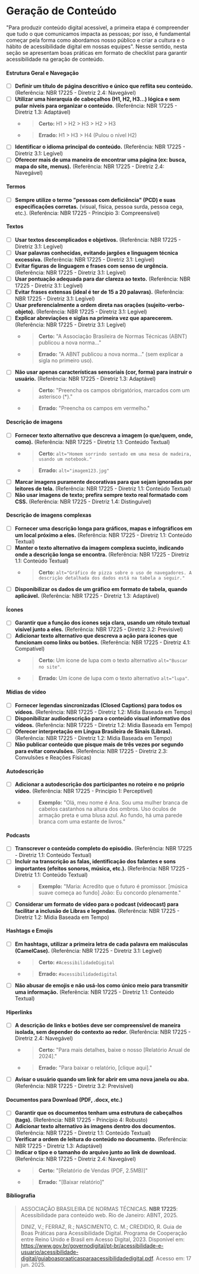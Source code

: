 # Geração de Conteúdo 

"Para produzir conteúdo digital acessível, a primeira etapa é compreender que tudo o que comunicamos impacta as pessoas; por isso, é fundamental começar pela forma como abordamos nosso público e criar a cultura e o hábito de acessibilidade digital em nossas equipes". Nesse sentido, nesta seção se apresentam boas práticas em formato de checklist para garantir acessibilidade na geração de conteúdo.

#### Estrutura Geral e Navegação
- [ ] **Definir um título de página descritivo e único que reflita seu conteúdo.** (Referência: NBR 17225 - Diretriz 2.4: Navegável)
- [ ] **Utilizar uma hierarquia de cabeçalhos (H1, H2, H3...) lógica e sem pular níveis para organizar o conteúdo.** (Referência: NBR 17225 - Diretriz 1.3: Adaptável)
    - > **Certo:** H1 > H2 > H3 > H2 > H3
    - > **Errado:** H1 > H3 > H4 (Pulou o nível H2)
- [ ] **Identificar o idioma principal do conteúdo.** (Referência: NBR 17225 - Diretriz 3.1: Legível)
- [ ] **Oferecer mais de uma maneira de encontrar uma página (ex: busca, mapa do site, menus).** (Referência: NBR 17225 - Diretriz 2.4: Navegável)

#### Termos
- [ ] **Sempre utilize o termo "pessoas com deficiência" (PCD) e suas especificações corretas.** (visual, física, pessoa surda, pessoa cega, etc.). (Referência: NBR 17225 - Princípio 3: Compreensível)

#### Textos
- [ ] **Usar textos descomplicados e objetivos.** (Referência: NBR 17225 - Diretriz 3.1: Legível)
- [ ] **Usar palavras conhecidas, evitando jargões e linguagem técnica excessiva.** (Referência: NBR 17225 - Diretriz 3.1: Legível)
- [ ] **Evitar figuras de linguagem e frases com senso de urgência.** (Referência: NBR 17225 - Diretriz 3.1: Legível)
- [ ] **Usar pontuação adequada para dar clareza ao texto.** (Referência: NBR 17225 - Diretriz 3.1: Legível)
- [ ] **Evitar frases extensas (ideal é ter de 15 a 20 palavras).** (Referência: NBR 17225 - Diretriz 3.1: Legível)
- [ ] **Usar preferencialmente a ordem direta nas orações (sujeito-verbo-objeto).** (Referência: NBR 17225 - Diretriz 3.1: Legível)
- [ ] **Explicar abreviações e siglas na primeira vez que aparecerem.** (Referência: NBR 17225 - Diretriz 3.1: Legível)
    - > **Certo:** "A Associação Brasileira de Normas Técnicas (ABNT) publicou a nova norma..."
    - > **Errado:** "A ABNT publicou a nova norma..." (sem explicar a sigla no primeiro uso).
- [ ] **Não usar apenas características sensoriais (cor, forma) para instruir o usuário.** (Referência: NBR 17225 - Diretriz 1.3: Adaptável)
    - > **Certo:** "Preencha os campos obrigatórios, marcados com um asterisco (*)."
    - > **Errado:** "Preencha os campos em vermelho."

#### Descrição de imagens
- [ ] **Fornecer texto alternativo que descreva a imagem (o que/quem, onde, como).** (Referência: NBR 17225 - Diretriz 1.1: Conteúdo Textual)
    - > **Certo:** `alt="Homem sorrindo sentado em uma mesa de madeira, usando um notebook."`
    - > **Errado:** `alt="imagem123.jpg"`
- [ ] **Marcar imagens puramente decorativas para que sejam ignoradas por leitores de tela.** (Referência: NBR 17225 - Diretriz 1.1: Conteúdo Textual)
- [ ] **Não usar imagens de texto; prefira sempre texto real formatado com CSS.** (Referência: NBR 17225 - Diretriz 1.4: Distinguível)

#### Descrição de imagens complexas
- [ ] **Fornecer uma descrição longa para gráficos, mapas e infográficos em um local próximo a eles.** (Referência: NBR 17225 - Diretriz 1.1: Conteúdo Textual)
- [ ] **Manter o texto alternativo da imagem complexa sucinto, indicando onde a descrição longa se encontra.** (Referência: NBR 17225 - Diretriz 1.1: Conteúdo Textual)
    - > **Certo:** `alt="Gráfico de pizza sobre o uso de navegadores. A descrição detalhada dos dados está na tabela a seguir."`
- [ ] **Disponibilizar os dados de um gráfico em formato de tabela, quando aplicável.** (Referência: NBR 17225 - Diretriz 1.3: Adaptável)

#### Ícones
- [ ] **Garantir que a função dos ícones seja clara, usando um rótulo textual visível junto a eles.** (Referência: NBR 17225 - Diretriz 3.2: Previsível)
- [ ] **Adicionar texto alternativo que descreva a ação para ícones que funcionam como links ou botões.** (Referência: NBR 17225 - Diretriz 4.1: Compatível)
    - > **Certo:** Um ícone de lupa com o texto alternativo `alt="Buscar no site"`.
    - > **Errado:** Um ícone de lupa com o texto alternativo `alt="lupa"`.

#### Mídias de vídeo
- [ ] **Fornecer legendas sincronizadas (Closed Captions) para todos os vídeos.** (Referência: NBR 17225 - Diretriz 1.2: Mídia Baseada em Tempo)
- [ ] **Disponibilizar audiodescrição para o conteúdo visual informativo dos vídeos.** (Referência: NBR 17225 - Diretriz 1.2: Mídia Baseada em Tempo)
- [ ] **Oferecer interpretação em Língua Brasileira de Sinais (Libras).** (Referência: NBR 17225 - Diretriz 1.2: Mídia Baseada em Tempo)
- [ ] **Não publicar conteúdo que pisque mais de três vezes por segundo para evitar convulsões.** (Referência: NBR 17225 - Diretriz 2.3: Convulsões e Reações Físicas)

#### Autodescrição
- [ ] **Adicionar a autodescrição dos participantes no roteiro e no próprio vídeo.** (Referência: NBR 17225 - Princípio 1: Perceptível)
    - > **Exemplo:** "Olá, meu nome é Ana. Sou uma mulher branca de cabelos castanhos na altura dos ombros. Uso óculos de armação preta e uma blusa azul. Ao fundo, há uma parede branca com uma estante de livros."

#### Podcasts
- [ ] **Transcrever o conteúdo completo do episódio.** (Referência: NBR 17225 - Diretriz 1.1: Conteúdo Textual)
- [ ] **Incluir na transcrição as falas, identificação dos falantes e sons importantes (efeitos sonoros, música, etc.).** (Referência: NBR 17225 - Diretriz 1.1: Conteúdo Textual)
    - > **Exemplo:** "Maria: Acredito que o futuro é promissor. [música suave começa ao fundo] João: Eu concordo plenamente."
- [ ] **Considerar um formato de vídeo para o podcast (videocast) para facilitar a inclusão de Libras e legendas.** (Referência: NBR 17225 - Diretriz 1.2: Mídia Baseada em Tempo)

#### Hashtags e Emojis
- [ ] **Em hashtags, utilizar a primeira letra de cada palavra em maiúsculas (CamelCase).** (Referência: NBR 17225 - Diretriz 3.1: Legível)
    - > **Certo:** `#AcessibilidadeDigital`
    - > **Errado:** `#acessibilidadedigital`
- [ ] **Não abusar de emojis e não usá-los como único meio para transmitir uma informação.** (Referência: NBR 17225 - Diretriz 1.1: Conteúdo Textual)

#### Hiperlinks
- [ ] **A descrição de links e botões deve ser compreensível de maneira isolada, sem depender do contexto ao redor.** (Referência: NBR 17225 - Diretriz 2.4: Navegável)
    - > **Certo:** "Para mais detalhes, baixe o nosso [Relatório Anual de 2024]."
    - > **Errado:** "Para baixar o relatório, [clique aqui]."
- [ ] **Avisar o usuário quando um link for abrir em uma nova janela ou aba.** (Referência: NBR 17225 - Diretriz 3.2: Previsível)

#### Documentos para Download (PDF, .docx, etc.)
- [ ] **Garantir que os documentos tenham uma estrutura de cabeçalhos (tags).** (Referência: NBR 17225 - Princípio 4: Robusto)
- [ ] **Adicionar texto alternativo às imagens dentro dos documentos.** (Referência: NBR 17225 - Diretriz 1.1: Conteúdo Textual)
- [ ] **Verificar a ordem de leitura do conteúdo no documento.** (Referência: NBR 17225 - Diretriz 1.3: Adaptável)
- [ ] **Indicar o tipo e o tamanho do arquivo junto ao link de download.** (Referência: NBR 17225 - Diretriz 2.4: Navegável)
    - > **Certo:** "[Relatório de Vendas (PDF, 2.5MB)]"
    - > **Errado:** "[Baixar relatório]"

#### Bibliografia
> ASSOCIAÇÃO BRASILEIRA DE NORMAS TÉCNICAS. **NBR 17225**: Acessibilidade para conteúdo web. Rio de Janeiro: ABNT, 2025.
>
> DINIZ, V.; FERRAZ, R.; NASCIMENTO, C. M.; CREDIDIO, R. Guia de Boas Práticas para Acessibilidade Digital. Programa de Cooperação entre Reino Unido e Brasil em Acesso Digital, 2023. Disponível em: https://www.gov.br/governodigital/pt-br/acessibilidade-e-usuario/acessibilidade-digital/guiaboaspraaticasparaacessibilidadedigital.pdf. Acesso em: 17 jun. 2025.